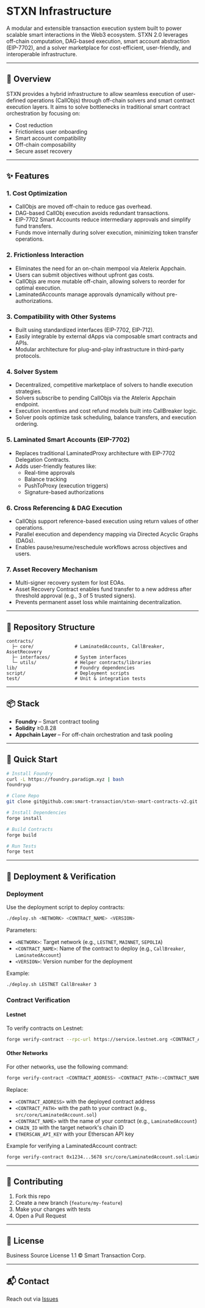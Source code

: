 # STXN Infrastructure

A modular and extensible transaction execution system built to power scalable smart interactions in the Web3 ecosystem. STXN 2.0 leverages off-chain computation, DAG-based execution, smart account abstraction (EIP-7702), and a solver marketplace for cost-efficient, user-friendly, and interoperable infrastructure.

---

## 🚀 Overview

STXN provides a hybrid infrastructure to allow seamless execution of user-defined operations (CallObjs) through off-chain solvers and smart contract execution layers. It aims to solve bottlenecks in traditional smart contract orchestration by focusing on:

- Cost reduction
- Frictionless user onboarding
- Smart account compatibility
- Off-chain composability
- Secure asset recovery

---

## ✨ Features

### 1. Cost Optimization
- CallObjs are moved off-chain to reduce gas overhead.
- DAG-based CallObj execution avoids redundant transactions.
- EIP-7702 Smart Accounts reduce intermediary approvals and simplify fund transfers.
- Funds move internally during solver execution, minimizing token transfer operations.

### 2. Frictionless Interaction
- Eliminates the need for an on-chain mempool via Atelerix Appchain.
- Users can submit objectives without upfront gas costs.
- CallObjs are more mutable off-chain, allowing solvers to reorder for optimal execution.
- LaminatedAccounts manage approvals dynamically without pre-authorizations.

### 3. Compatibility with Other Systems
- Built using standardized interfaces (EIP-7702, EIP-712).
- Easily integrable by external dApps via composable smart contracts and APIs.
- Modular architecture for plug-and-play infrastructure in third-party protocols.

### 4. Solver System
- Decentralized, competitive marketplace of solvers to handle execution strategies.
- Solvers subscribe to pending CallObjs via the Atelerix Appchain endpoint.
- Execution incentives and cost refund models built into CallBreaker logic.
- Solver pools optimize task scheduling, balance transfers, and execution ordering.

### 5. Laminated Smart Accounts (EIP-7702)
- Replaces traditional LaminatedProxy architecture with EIP-7702 Delegation Contracts.
- Adds user-friendly features like:
  - Real-time approvals
  - Balance tracking
  - PushToProxy (execution triggers)
  - Signature-based authorizations

### 6. Cross Referencing & DAG Execution
- CallObjs support reference-based execution using return values of other operations.
- Parallel execution and dependency mapping via Directed Acyclic Graphs (DAGs).
- Enables pause/resume/reschedule workflows across objectives and users.

### 7. Asset Recovery Mechanism
- Multi-signer recovery system for lost EOAs.
- Asset Recovery Contract enables fund transfer to a new address after threshold approval (e.g., 3 of 5 trusted signers).
- Prevents permanent asset loss while maintaining decentralization.

---

## 📁 Repository Structure

```
contracts/
  ├─ core/               # LaminatedAccounts, CallBreaker, AssetRecovery
  ├─ interfaces/         # System interfaces
  └─ utils/              # Helper contracts/libraries
lib/                     # Foundry dependencies
script/                  # Deployment scripts
test/                    # Unit & integration tests
```

---

## 📦 Stack

- **Foundry** – Smart contract tooling
- **Solidity** ≥0.8.28
- **Appchain Layer** – For off-chain orchestration and task pooling

---

## 🧪 Quick Start

```bash
# Install Foundry
curl -L https://foundry.paradigm.xyz | bash
foundryup

# Clone Repo
git clone git@github.com:smart-transaction/stxn-smart-contracts-v2.git && cd stxn-smart-contracts-v2

# Install Dependencies
forge install

# Build Contracts
forge build

# Run Tests
forge test
```

---

## 🚀 Deployment & Verification

### Deployment
Use the deployment script to deploy contracts:
```bash
./deploy.sh <NETWORK> <CONTRACT_NAME> <VERSION>
```

Parameters:
- `<NETWORK>`: Target network (e.g., `LESTNET`, `MAINNET`, `SEPOLIA`)
- `<CONTRACT_NAME>`: Name of the contract to deploy (e.g., `CallBreaker`, `LaminatedAccount`)
- `<VERSION>`: Version number for the deployment

Example:
```bash
./deploy.sh LESTNET CallBreaker 3
```

### Contract Verification

#### Lestnet
To verify contracts on Lestnet:
```bash
forge verify-contract --rpc-url https://service.lestnet.org <CONTRACT_ADDRESS> <CONTRACT_NAME> --verifier blockscout --verifier-url https://explore.lestnet.org/api/
```

#### Other Networks
For other networks, use the following command:
```bash
forge verify-contract <CONTRACT_ADDRESS> <CONTRACT_PATH>:<CONTRACT_NAME> --chain CHAIN_ID --watch --etherscan-api-key ETHERSCAN_API_KEY
```

Replace:
- `<CONTRACT_ADDRESS>` with the deployed contract address
- `<CONTRACT_PATH>` with the path to your contract (e.g., `src/core/LaminatedAccount.sol`)
- `<CONTRACT_NAME>` with the name of your contract (e.g., `LaminatedAccount`)
- `CHAIN_ID` with the target network's chain ID
- `ETHERSCAN_API_KEY` with your Etherscan API key

Example for verifying a LaminatedAccount contract:
```bash
forge verify-contract 0x1234...5678 src/core/LaminatedAccount.sol:LaminatedAccount --chain 1 --watch --etherscan-api-key YOUR_API_KEY
```

---

## 🤝 Contributing

1. Fork this repo
2. Create a new branch (`feature/my-feature`)
3. Make your changes with tests
4. Open a Pull Request

---

## 📜 License

Business Source License 1.1 © Smart Transaction Corp.

---

## 📬 Contact

Reach out via [Issues](https://github.com/smart-transaction/stxn-smart-contracts-v2/issues)
